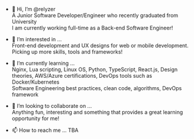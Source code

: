 - 👋 Hi, I’m @relyzer  
A Junior Software Developer/Engineer who recently graduated from University    
I am currently working full-time as a Back-end Software Engineer!  

- 👀 I’m interested in ...  
Front-end development and UX designs for web or mobile development.  
Picking up more skills, tools and frameworks!

- 🌱 I’m currently learning ...  
Nginx, Lua scripting, Linux OS, Python, TypeScript, React.js, Design theories, AWS/Azure certifications, DevOps tools such as Docker/Kubernetes  
Software Engineering best practices, clean code, algorithms, DevOps framework

- 💞️ I’m looking to collaborate on ...  
Anything fun, interesting and something that provides a great learning opportunity for me!  


- 📫 How to reach me ...
TBA



<!---
relyzer/relyzer is a ✨ special ✨ repository because its `README.md` (this file) appears on your GitHub profile.
You can click the Preview link to take a look at your changes.
--->
